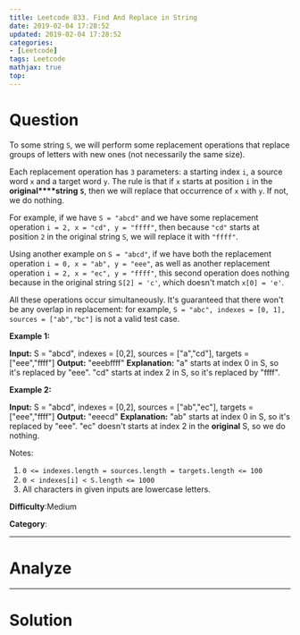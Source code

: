 ```yaml
---
title: Leetcode 833. Find And Replace in String
date: 2019-02-04 17:28:52
updated: 2019-02-04 17:28:52
categories: 
- [Leetcode]
tags: Leetcode
mathjax: true
top:
---
```


# Question

To some string  `S`, we will perform some replacement operations that replace groups of letters with new ones (not necessarily the same size).

Each replacement operation has  `3`  parameters: a starting index  `i`, a source word `x` and a target word `y`. The rule is that if  `x` starts at position  `i` in the  **original****string**  **`S`**, then we will replace that occurrence of `x` with `y`. If not, we do nothing.

For example, if we have `S = "abcd"` and we have some replacement operation `i = 2, x = "cd", y = "ffff"`, then because `"cd"` starts at position  `2` in the original string  `S`, we will replace it with  `"ffff"`.

Using another example on  `S = "abcd"`, if we have both the replacement operation  `i = 0, x = "ab", y = "eee"`, as well as another replacement operation `i = 2, x = "ec", y = "ffff"`, this second operation does nothing because in the original string `S[2] = 'c'`, which doesn't match `x[0] = 'e'`.

All these operations occur simultaneously. It's guaranteed that there won't be any overlap in replacement: for example, `S = "abc", indexes = [0, 1], sources = ["ab","bc"]`  is not a valid test case.

**Example 1:**

**Input:** S = "abcd", indexes = [0,2], sources = ["a","cd"], targets = ["eee","ffff"]
**Output:** "eeebffff"
**Explanation:** "a" starts at index 0 in S, so it's replaced by "eee".
"cd" starts at index 2 in S, so it's replaced by "ffff".

**Example 2:**

**Input:** S = "abcd", indexes = [0,2], sources = ["ab","ec"], targets = ["eee","ffff"]
**Output:** "eeecd"
**Explanation:** "ab" starts at index 0 in S, so it's replaced by "eee". 
"ec" doesn't starts at index 2 in the **original** S, so we do nothing.

Notes:

1. `0 <= indexes.length = sources.length = targets.length <= 100`
2. `0 < indexes[i] < S.length <= 1000`
3. All characters in given inputs are lowercase letters.

**Difficulty**:Medium

**Category**:

<!-- more -->

------------

# Analyze



------------

# Solution

```cpp

```